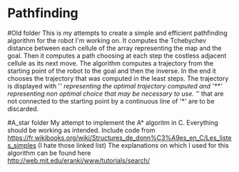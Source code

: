 # Pathfinding
#Old folder
This is my attempts to create a simple and efficient pathfinding algorithm for the robot I'm working on. 
It computes the Tchebychev distance between each cellule of the array representing the map and the goal. 
Then it computes a path choosing at each step the costless adjacent cellule as its next move.
The algorithm computes a trajectory from the starting point of the robot to the goal and then the inverse.
In the end it chooses the trajectory that was computed in the least steps.
The trajectory is displayed with '*' representing the optimal trajectory computed and '**' representing non optimal choice that
may be necessary to use. '*' that are not connected to the starting point by a continuous line of '*' are to be discarded.

#A_star folder
My attempt to implement the A* algoritm in C. Everything should be working as intended.
Include code from https://fr.wikibooks.org/wiki/Structures_de_donn%C3%A9es_en_C/Les_listes_simples (I hate those linked list)
The explanations on which I used for this algorithm can be found here http://web.mit.edu/eranki/www/tutorials/search/
